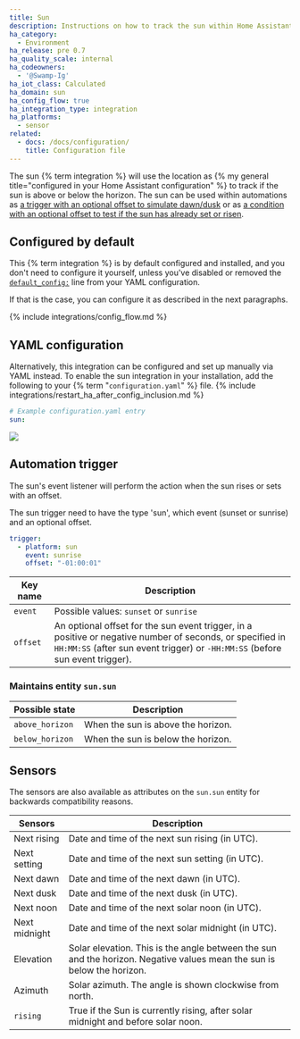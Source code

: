 ```yaml
---
title: Sun
description: Instructions on how to track the sun within Home Assistant.
ha_category:
  - Environment
ha_release: pre 0.7
ha_quality_scale: internal
ha_codeowners:
  - '@Swamp-Ig'
ha_iot_class: Calculated
ha_domain: sun
ha_config_flow: true
ha_integration_type: integration
ha_platforms:
  - sensor
related:
  - docs: /docs/configuration/
    title: Configuration file
---
```


The sun {% term integration %} will use the location as
{% my general title="configured in your Home Assistant configuration" %} to
track if the sun is above or below the horizon. The sun can be used within
automations as
[a trigger with an optional offset to simulate dawn/dusk][sun_trigger] or as
[a condition with an optional offset to test if the sun has already set or risen][sun_condition].

[sun_trigger]: /docs/automation/trigger/#sun-trigger
[sun_condition]: /docs/scripts/conditions/#sun-condition

## Configured by default

This {% term integration %} is by default configured and installed, and you don't need
to configure it yourself, unless you've disabled or removed the
[`default_config:`](/integrations/default_config/) line from your
YAML configuration.

If that is the case, you can configure it as described in the next paragraphs.

{% include integrations/config_flow.md %}

## YAML configuration

Alternatively, this integration can be configured and set up manually via YAML
instead. To enable the sun integration in your installation, add the
following to your {% term "`configuration.yaml`" %} file.
{% include integrations/restart_ha_after_config_inclusion.md %}

```yaml
# Example configuration.yaml entry
sun:
```

<p class='img'>
<img src='/images/screenshots/more-info-dialog-sun.png' />
</p>

## Automation trigger

The sun's event listener will perform the action when the sun rises or sets with
an offset.

The sun trigger need to have the type 'sun', which event (sunset or sunrise) and an optional offset.

```yaml
trigger:
  - platform: sun
    event: sunrise
    offset: "-01:00:01"
```

| Key name | Description                                                                                                                                                                                |
| -------- | ------------------------------------------------------------------------------------------------------------------------------------------------------------------------------------------ |
| `event`  | Possible values: `sunset` or `sunrise`                                                                                                                                                     |
| `offset` | An optional offset for the sun event trigger, in a positive or negative number of seconds, or specified in `HH:MM:SS` (after sun event trigger) or `-HH:MM:SS` (before sun event trigger). |

### Maintains entity `sun.sun`

| Possible state  | Description                        |
| --------------- | ---------------------------------- |
| `above_horizon` | When the sun is above the horizon. |
| `below_horizon` | When the sun is below the horizon. |

## Sensors

The sensors are also available as attributes on the `sun.sun` entity for backwards compatibility reasons.

| Sensors       | Description                                                                                                            |
| ------------- | ---------------------------------------------------------------------------------------------------------------------- |
| Next rising   | Date and time of the next sun rising (in UTC).                                                                         |
| Next setting  | Date and time of the next sun setting (in UTC).                                                                        |
| Next dawn     | Date and time of the next dawn (in UTC).                                                                               |
| Next dusk     | Date and time of the next dusk (in UTC).                                                                               |
| Next noon     | Date and time of the next solar noon (in UTC).                                                                         |
| Next midnight | Date and time of the next solar midnight (in UTC).                                                                     |
| Elevation     | Solar elevation. This is the angle between the sun and the horizon. Negative values mean the sun is below the horizon. |
| Azimuth       | Solar azimuth. The angle is shown clockwise from north.                                                                |
| `rising`      | True if the Sun is currently rising, after solar midnight and before solar noon.                                       |
